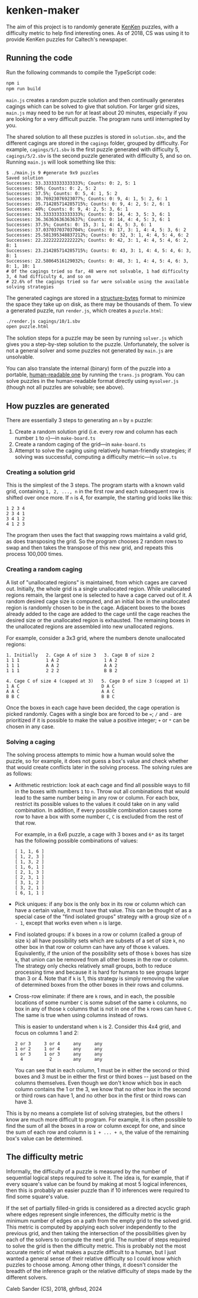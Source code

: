 # kenken-maker

The aim of this project is to randomly generate [KenKen](http://kenkenpuzzle.com) puzzles, with a difficulty metric to help find interesting ones.
As of 2018, CS was using it to provide KenKen puzzles for Caltech's newspaper.

## Running the code

Run the following commands to compile the TypeScript code:
````bash
npm i
npm run build
````

`main.js` creates a random puzzle solution and then continually generates cagings which can be solved to give that solution.
For larger grid sizes, `main.js` may need to be run for at least about 20 minutes, especially if you are looking for a very difficult puzzle.
The program runs until interrupted by you.

The shared solution to all these puzzles is stored in `solution.sbv`, and the different cagings are stored in the `cagings` folder, grouped by difficulty.
For example, `cagings/5/1.sbv` is the first puzzle generated with difficulty 5, `cagings/5/2.sbv` is the second puzzle generated with difficulty 5, and so on.
Running `main.js` will look something like this:
````
$ ./main.js 9 #generate 9x9 puzzles
Saved solution
Successes: 33.33333333333333%; Counts: 0: 2, 5: 1
Successes: 50%; Counts: 0: 2, 5: 2
Successes: 37.5%; Counts: 0: 5, 4: 1, 5: 2
Successes: 30.76923076923077%; Counts: 0: 9, 4: 1, 5: 2, 6: 1
Successes: 35.714285714285715%; Counts: 0: 9, 4: 2, 5: 2, 6: 1
Successes: 40%; Counts: 0: 9, 4: 2, 5: 3, 6: 1
Successes: 33.33333333333333%; Counts: 0: 14, 4: 3, 5: 3, 6: 1
Successes: 36.36363636363637%; Counts: 0: 14, 4: 4, 5: 3, 6: 1
Successes: 37.5%; Counts: 0: 15, 3: 1, 4: 4, 5: 3, 6: 1
Successes: 37.03703703703704%; Counts: 0: 17, 3: 1, 4: 4, 5: 3, 6: 2
Successes: 25.581395348837212%; Counts: 0: 32, 3: 1, 4: 4, 5: 4, 6: 2
Successes: 22.22222222222222%; Counts: 0: 42, 3: 1, 4: 4, 5: 4, 6: 2, 8: 1
Successes: 23.214285714285715%; Counts: 0: 43, 3: 1, 4: 4, 5: 4, 6: 3, 8: 1
Successes: 22.58064516129032%; Counts: 0: 48, 3: 1, 4: 4, 5: 4, 6: 3, 8: 1, 10: 1
# Of the cagings tried so far, 48 were not solvable, 1 had difficulty 3, 4 had difficulty 4, and so on
# 22.6% of the cagings tried so far were solvable using the available solving strategies
````

The generated cagings are stored in a [structure-bytes](https://github.com/calebsander/structure-bytes) format to minimize the space they take up on disk, as there may be thousands of them.
To view a generated puzzle, run `render.js`, which creates a `puzzle.html`:
````bash
./render.js cagings/10/1.sbv
open puzzle.html
````

The solution steps for a puzzle may be seen by running `solver.js` which gives
you a step-by-step solution to the puzzle.  Unfortunately, the solver is not a
general solver and some puzzles not generated by `main.js` are unsolvable.

You can also translate the internal (binary) form of the puzzle into a portable,
[human-readable one](https://github.com/ghfbsd/kenken) by running the
`trans.js` program.  You can solve puzzles in the human-readable format
directly using `mysolver.js` (though not all puzzles are solvable; see above).

## How puzzles are generated

There are essentially 3 steps to generating an `n` by `n` puzzle:

1. Create a random solution grid (i.e. every row and column has each number `1` to `n`)—in `make-board.ts`
2. Create a random caging of the grid—in `make-board.ts`
3. Attempt to solve the caging using relatively human-friendly strategies; if solving was successful, computing a difficulty metric—in `solve.ts`

### Creating a solution grid

This is the simplest of the 3 steps.
The program starts with a known valid grid, containing `1, 2, ..., n` in the first row and each subsequent row is shifted over once more.
If `n` is 4, for example, the starting grid looks like this:
````
1 2 3 4
2 3 4 1
3 4 1 2
4 1 2 3
````
The program then uses the fact that swapping rows maintains a valid grid, as does transposing the grid.
So the program chooses 2 random rows to swap and then takes the transpose of this new grid, and repeats this process 100,000 times.

### Creating a random caging

A list of "unallocated regions" is maintained, from which cages are carved out.
Initially, the whole grid is a single unallocated region.
While unallocated regions remain, the largest one is selected to have a cage carved out of it.
A random desired cage size is computed, and an initial box in the unallocated region is randomly chosen to be in the cage.
Adjacent boxes to the boxes already added to the cage are added to the cage until the cage reaches the desired size or the unallocated region is exhausted.
The remaining boxes in the unallocated regions are assembled into new unallocated regions.

For example, consider a 3x3 grid, where the numbers denote unallocated regions:
````
1. Initially   2. Cage A of size 3   3. Cage B of size 2
1 1 1          1 A 2                 1 A 2
1 1 1          A A 2                 A A 2
1 1 1          2 2 2                 B B 2

4. Cage C of size 4 (capped at 3)   5. Cage D of size 3 (capped at 1)
1 A C                               D A C
A A C                               A A C
B B C                               B B C
````
Once the boxes in each cage have been decided, the cage operation is picked randomly.
Cages with a single box are forced to be `=`; `/` and `-` are prioritized if it is possible to make the value a positive integer; `+` or `*` can be chosen in any case.

### Solving a caging

The solving process attempts to mimic how a human would solve the puzzle, so for example, it does not guess a box's value and check whether that would create conflicts later in the solving process.
The solving rules are as follows:

- Arithmetic restriction: look at each cage and find all possible ways to fill in the boxes with numbers `1` to `n`.
	Throw out all combinations that would lead to the same number being in any row or column.
	For each box, restrict its possible values to the values it could take on in any valid combination.
	In addition, if every possible combination causes some row to have a box with some number `C`, `C` is excluded from the rest of that row.

	For example, in a 6x6 puzzle, a cage with 3 boxes and `6*` as its target has the following possible combinations of values:
	````
	[ 1, 1, 6 ]
	[ 1, 2, 3 ]
	[ 1, 3, 2 ]
	[ 1, 6, 1 ]
	[ 2, 1, 3 ]
	[ 2, 3, 1 ]
	[ 3, 1, 2 ]
	[ 3, 2, 1 ]
	[ 6, 1, 1 ]
	````
- Pick uniques: if any box is the only box in its row or column which can have a certain value, it must have that value.
	This can be thought of as a special case of the "find isolated groups" strategy with a group size of `n - 1`, except that works even when `n` is large.
- Find isolated groups: if `k` boxes in a row or column (called a group of size `k`) all have possibility sets which are subsets of a set of size `k`, no other box in that row or column can have any of those `k` values.
	Equivalently, if the union of the possibility sets of those `k` boxes has size `k`, that union can be removed from all other boxes in the row or column.
	The strategy only checks relatively small groups, both to reduce processing time and because it is hard for humans to see groups larger than 3 or 4.
	Note that if `k` is 1, this strategy is simply removing the value of determined boxes from the other boxes in their rows and columns.
- Cross-row eliminate: if there are `k` rows, and in each, the possible locations of some number `C` is some subset of the same `k` columns, no box in any of those `k` columns that is not in one of the `k` rows can have `C`.
	The same is true when using columns instead of rows.

	This is easier to understand when `k` is 2.
	Consider this 4x4 grid, and focus on columns 1 and 2:
	````
	2 or 3     3 or 4     any     any
	1 or 2     1 or 4     any     any
	1 or 3     1 or 3     any     any
	  4          2        any     any
	````

	You can see that in each column, 1 must be in either the second or third boxes and 3 must be in either the first or third boxes -- just based on the columns themselves.
	Even though we don't know which box in each column contains the 1 or the 3, we know that no other box in the second or third rows can have 1, and no other box in the first or third rows can have 3.

This is by no means a complete list of solving strategies, but the others I know are much more difficult to program.
For example, it is often possible to find the sum of all the boxes in a row or column except for one, and since the sum of each row and column is `1 + ... + n`, the value of the remaining box's value can be determined.

## The difficulty metric

Informally, the difficulty of a puzzle is measured by the number of sequential logical steps required to solve it.
The idea is, for example, that if every square's value can be found by making at most 5 logical inferences, then this is probably an easier puzzle than if 10 inferences were required to find some square's value.

If the set of partially filled-in grids is considered as a directed acyclic graph where edges represent single inferences, the difficulty metric is the minimum number of edges on a path from the empty grid to the solved grid.
This metric is computed by applying each solver independently to the previous grid, and then taking the intersection of the possibilities given by each of the solvers to compute the next grid.
The number of steps required to solve the grid is then the difficulty metric.
This is probably not the most accurate metric of what makes a puzzle difficult to a human, but I just wanted a general sense of their relative difficulty so I could know which puzzles to choose among.
Among other things, it doesn't consider the breadth of the inference graph or the relative difficulty of steps made by the different solvers.

Caleb Sander (CS), 2018,
ghfbsd, 2024
